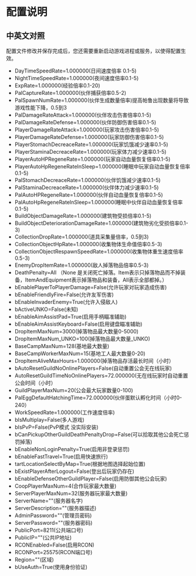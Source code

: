 # 配置说明


## 中英文对照
配置文件修改并保存完成后，您还需要重新启动游戏进程或服务，以使得配置生效。

* DayTimeSpeedRate=1.000000(日间速度倍率 0.1-5)<br/>
* NightTimeSpeedRate=1.000000(夜间速度倍率0.1-5)<br/>
* ExpRate=1.000000(经验倍率0.1-20)<br/>
* PalCaptureRate=1.000000(伙伴捕获倍率0.5-2)<br/>
* PalSpawnNumRate=1.000000(伙伴生成数量倍率)提高帕鲁出现数量将导致游戏性能下降，0.5到3<br/>
* PalDamageRateAttack=1.000000(伙伴攻击伤害倍率0.1-5)<br/>
* PalDamageRateDefense=1.000000(伙伴防御伤害倍率0.1-5)<br/>
* PlayerDamageRateAttack=1.000000(玩家攻击伤害倍率0.1-5)<br/>
* PlayerDamageRateDefense=1.000000(玩家防御伤害倍率0.1-5)<br/>
* PlayerStomachDecreaceRate=1.000000(玩家饥饿减少速率0.1-5)<br/>
* PlayerStaminaDecreaceRate=1.000000(玩家体力减少速率0.1-5)<br/>
* PlayerAutoHPRegeneRate=1.000000(玩家自动血量恢复倍率0.1-5)<br/>
* PlayerAutoHpRegeneRateInSleep=1.000000(睡眠中玩家自动血量恢复倍率0.1-5)<br/>
* PalStomachDecreaceRate=1.000000(伙伴饥饿减少速率0.1-5)<br/>
* PalStaminaDecreaceRate=1.000000(伙伴体力减少速率0.1-5)<br/>
* PalAutoHPRegeneRate=1.000000(伙伴自动血量恢复倍率0.1-5)<br/>
* PalAutoHpRegeneRateInSleep=1.000000(睡眠中伙伴自动血量恢复倍率0.1-5)<br/>
* BuildObjectDamageRate=1.000000(建筑物受损倍率0.1-5)<br/>
* BuildObjectDeteriorationDamageRate=1.000000(建筑物劣化受损倍率0.1-3)<br/>
* CollectionDropRate=1.000000(道具采集量倍率，0.5到3)<br/>
* CollectionObjectHpRate=1.000000(收集物体生命值倍率0.5-3)<br/>
* CollectionObjectRespawnSpeedRate=1.000000(收集物体重生速度倍率0.5-3)<br/>
* EnemyDropItemRate=1.000000(敌人掉落物品倍率0.5-3)<br/>
* DeathPenalty=All （None 是关闭死亡掉落。Item表示只掉落物品而不掉装备，ItemAndEquipment表示掉落物品和装备，All表示全部都掉。）<br/>
* bEnablePlayerToPlayerDamage=False(允许玩家对玩家造成伤害)<br/>
* bEnableFriendlyFire=False(允许友军伤害)<br/>
* bEnableInvaderEnemy=True(允许入侵敌人)<br/>
* bActiveUNKO=False(未知)<br/>
* bEnableAimAssistPad=True(启用手柄瞄准辅助)<br/>
* bEnableAimAssistKeyboard=False(启用键盘瞄准辅助)<br/>
* DropItemMaxNum=3000(掉落物品最大数量0-5000)<br/>
* DropItemMaxNum_UNKO=100(掉落物品最大数量_UNKO)<br/>
* BaseCampMaxNum=128(基地最大数量)<br/>
* BaseCampWorkerMaxNum=15(基地工人最大数量0-20)<br/>
* DropItemAliveMaxHours=1.000000(掉落物品存活最长时间（小时）<br/>
* bAutoResetGuildNoOnlinePlayers=False(自动重置公会无在线玩家)<br/>
* AutoResetGuildTimeNoOnlinePlayers=72.000000(无在线玩家时自动重置公会时间（小时）<br/>
* GuildPlayerMaxNum=20(公会最大玩家数量0-100)<br/>
* PalEggDefaultHatchingTime=72.000000(伙伴蛋默认孵化时间（小时0-240）<br/>
* WorkSpeedRate=1.000000(工作速度倍率)<br/>
* bIsMultiplay=False(多人游戏)<br/>
* bIsPvP=False(PvP模式 没实际安装)<br/>
* bCanPickupOtherGuildDeathPenaltyDrop=False(可以拾取其他公会死亡惩罚掉落)<br/>
* bEnableNonLoginPenalty=True(启用非登录惩罚)<br/>
* bEnableFastTravel=True(启用快速旅行)<br/>
* tartLocationSelectByMap=True(根据地图选择起始位置)<br/>
* bExistPlayerAfterLogout=False(登出后玩家仍存在)<br/>
* bEnableDefenseOtherGuildPlayer=False(启用防御其他公会玩家)<br/>
* CoopPlayerMaxNum=4(合作玩家最大数量)<br/>
* ServerPlayerMaxNum=32(服务器玩家最大数量)<br/>
* ServerName=""(服务器名字)<br/>
* ServerDescription=""(服务器描述)<br/>
* AdminPassword=""(管理员密码)<br/>
* ServerPassword=""(服务器密码)<br/>
* PublicPort=8211(公共端口号)<br/>
* PublicIP=""(公共IP地址)<br/>
* RCONEnabled=False(启用RCON)<br/>
* RCONPort=25575(RCON端口号)<br/>
* Region=""(区域)<br/>
* bUseAuth=True(使用身份验证)<br/>